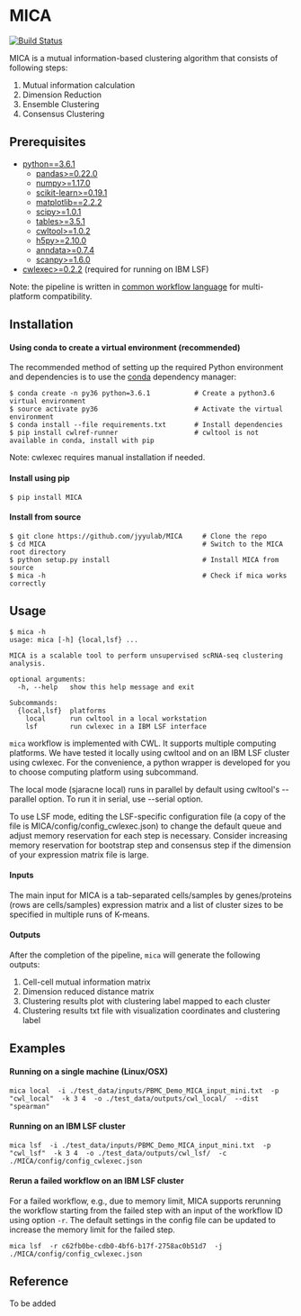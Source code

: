 # MICA
[![Build Status](https://travis-ci.com/jyyulab/MICA.svg?token=HDr9KWz2yFUbD2psHJxJ&branch=master)](https://travis-ci.com/jyyulab/MICA)

MICA is a mutual information-based clustering algorithm that consists of following steps:
1. Mutual information calculation
2. Dimension Reduction
3. Ensemble Clustering
4. Consensus Clustering


## Prerequisites
* [python==3.6.1](https://www.python.org/downloads/)
    * [pandas>=0.22.0](https://pandas.pydata.org/)
    * [numpy>=1.17.0](https://www.scipy.org/scipylib/download.html)
    * [scikit-learn>=0.19.1](http://scikit-learn.org/stable/install.html#)
    * [matplotlib==2.2.2](https://matplotlib.org/users/installing.html)
    * [scipy>=1.0.1](https://www.scipy.org/install.html)
    * [tables>=3.5.1](https://github.com/PyTables/PyTables)
    * [cwltool>=1.0.2](https://github.com/common-workflow-language/cwltool)
    * [h5py>=2.10.0](https://www.h5py.org/)
    * [anndata>=0.7.4](https://anndata.readthedocs.io/en/latest/index.html#)
    * [scanpy>=1.6.0](https://scanpy-tutorials.readthedocs.io/en/latest/index.html)
* [cwlexec>=0.2.2](https://github.com/IBMSpectrumComputing/cwlexec) (required for running on IBM LSF)

Note: the pipeline is written in [common workflow language](https://www.commonwl.org/) for multi-platform compatibility.


## Installation
#### Using conda to create a virtual environment (recommended)
The recommended method of setting up the required Python environment and dependencies 
is to use the [conda](https://conda.io/docs/) dependency manager:
```
$ conda create -n py36 python=3.6.1           # Create a python3.6 virtual environment
$ source activate py36                        # Activate the virtual environment
$ conda install --file requirements.txt       # Install dependencies
$ pip install cwlref-runner                   # cwltool is not available in conda, install with pip
```

Note: cwlexec requires manual installation if needed.


#### Install using pip
```
$ pip install MICA
```


#### Install from source
```
$ git clone https://github.com/jyyulab/MICA     # Clone the repo
$ cd MICA                                       # Switch to the MICA root directory
$ python setup.py install                       # Install MICA from source
$ mica -h                                       # Check if mica works correctly
```


## Usage
```
$ mica -h
usage: mica [-h] {local,lsf} ...

MICA is a scalable tool to perform unsupervised scRNA-seq clustering analysis.

optional arguments:
  -h, --help   show this help message and exit

Subcommands:
  {local,lsf}  platforms
    local      run cwltool in a local workstation
    lsf        run cwlexec in a IBM LSF interface
```
`mica` workflow is implemented with CWL. It supports multiple computing platforms. 
We have tested it locally using cwltool and on an IBM LSF cluster using cwlexec. 
For the convenience, a python wrapper is developed for you to choose computing platform 
using subcommand.

The local mode (sjaracne local) runs in parallel by default using cwltool's --parallel option. 
To run it in serial, use --serial option.

To use LSF mode, editing the LSF-specific configuration file (a copy of the file is MICA/config/config_cwlexec.json)
to change the default queue and adjust memory reservation for each step is necessary. Consider 
increasing memory reservation for bootstrap step and consensus step if the dimension of your expression 
matrix file is large.


#### Inputs
The main input for MICA is a tab-separated cells/samples by genes/proteins (rows are cells/samples) expression 
matrix and a list of cluster sizes to be specified in multiple runs of K-means.


#### Outputs
After the completion of the pipeline, `mica` will generate the following outputs:
1. Cell-cell mutual information matrix 
2. Dimension reduced distance matrix 
3. Clustering results plot with clustering label mapped to each cluster
4. Clustering results txt file with visualization coordinates and clustering label


## Examples
#### Running on a single machine (Linux/OSX)
`mica local 
-i ./test_data/inputs/PBMC_Demo_MICA_input_mini.txt 
-p "cwl_local" 
-k 3 4 
-o ./test_data/outputs/cwl_local/ 
--dist "spearman"`


#### Running on an IBM LSF cluster
`mica lsf 
-i ./test_data/inputs/PBMC_Demo_MICA_input_mini.txt 
-p "cwl_lsf" 
-k 3 4 
-o ./test_data/outputs/cwl_lsf/ 
-c ./MICA/config/config_cwlexec.json`


#### Rerun a failed workflow on an IBM LSF cluster
For a failed workflow, e.g., due to memory limit, MICA supports rerunning the workflow starting from the failed step 
with an input of the workflow ID using option `-r`. The default settings in the config file can be updated to 
increase the memory limit for the failed step. 

`mica lsf 
-r c62fb0be-cdb0-4bf6-b17f-2758ac0b51d7 
-j ./MICA/config/config_cwlexec.json`


## Reference
To be added
